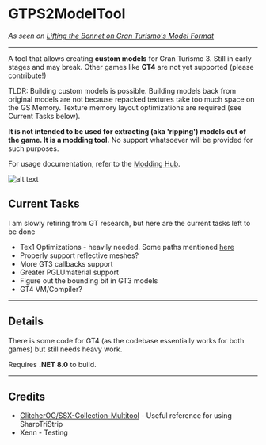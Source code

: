 # GTPS2ModelTool

*As seen on [Lifting the Bonnet on Gran Turismo's Model Format](https://nenkai.github.io/gt-modding-hub/blog/2023/11/26/lifting-bonnet-on-gt-models/)*

---

A tool that allows creating **custom models** for Gran Turismo 3. Still in early stages and may break. Other games like **GT4** are not yet supported (please contribute!)

TLDR: Building custom models is possible. Building models back from original models are not because repacked textures take too much space on the GS Memory. Texture memory layout optimizations are required (see Current Tasks below).

**It is not intended to be used for extracting (aka 'ripping') models out of the game. It is a modding tool.** No support whatsoever will be provided for such purposes.

For usage documentation, refer to the [Modding Hub](https://nenkai.github.io/gt-modding-hub/ps2/models/). 

![alt text](https://pbs.twimg.com/media/F9h0TbzWMAAUP5b?format=jpg&name=small)

## Current Tasks

I am slowly retiring from GT research, but here are the current tasks left to be done

* Tex1 Optimizations - heavily needed. Some paths mentioned [here](https://github.com/Nenkai/PDTools/blob/master/PDTools.Files/Textures/PS2/TextureSet1.cs)
* Properly support reflective meshes?
* More GT3 callbacks support
* Greater PGLUmaterial support
* Figure out the bounding bit in GT3 models
* GT4 VM/Compiler?

---

## Details

There is some code for GT4 (as the codebase essentially works for both games) but still needs heavy work.

Requires **.NET 8.0** to build.

---

## Credits

* [GlitcherOG/SSX-Collection-Multitool](https://github.com/GlitcherOG/SSX-Collection-Multitool) - Useful reference for using SharpTriStrip
* Xenn - Testing

